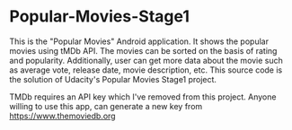# Popular-Movies-Stage1
This is the "Popular Movies" Android application. It shows the popular movies using tMDb API. The movies can be sorted on the basis of rating and popularity. Additionally, user can get more data about the movie such as average vote, release date, movie description, etc. This source code is the solution of Udacity's Popular Movies Stage1 project. 

TMDb requires an API key which I've removed from this project. Anyone willing to use this app, can generate a new key from https://www.themoviedb.org
